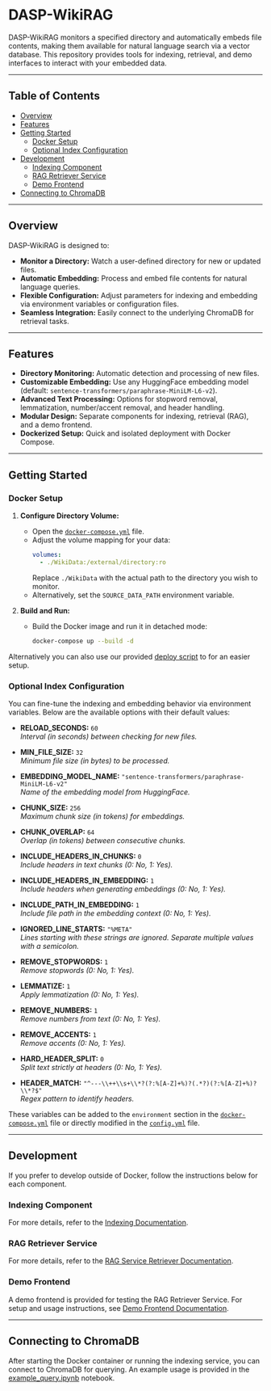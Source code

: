 # DASP-WikiRAG

DASP-WikiRAG monitors a specified directory and automatically embeds file contents, making them available for natural language search via a vector database. This repository provides tools for indexing, retrieval, and demo interfaces to interact with your embedded data.

---

## Table of Contents

- [Overview](#overview)
- [Features](#features)
- [Getting Started](#getting-started)
  - [Docker Setup](#docker-setup)
  - [Optional Index Configuration](#optional-index-configuration)
- [Development](#development)
  - [Indexing Component](#indexing-component)
  - [RAG Retriever Service](#rag-retriever-service)
  - [Demo Frontend](#demo-frontend)
- [Connecting to ChromaDB](#connecting-to-chromadb)

---

## Overview

DASP-WikiRAG is designed to:

- **Monitor a Directory:** Watch a user-defined directory for new or updated files.
- **Automatic Embedding:** Process and embed file contents for natural language queries.
- **Flexible Configuration:** Adjust parameters for indexing and embedding via environment variables or configuration files.
- **Seamless Integration:** Easily connect to the underlying ChromaDB for retrieval tasks.

---

## Features

- **Directory Monitoring:** Automatic detection and processing of new files.
- **Customizable Embedding:** Use any HuggingFace embedding model (default: `sentence-transformers/paraphrase-MiniLM-L6-v2`).
- **Advanced Text Processing:** Options for stopword removal, lemmatization, number/accent removal, and header handling.
- **Modular Design:** Separate components for indexing, retrieval (RAG), and a demo frontend.
- **Dockerized Setup:** Quick and isolated deployment with Docker Compose.

---

## Getting Started

### Docker Setup

1. **Configure Directory Volume:**
   - Open the [`docker-compose.yml`](docker-compose.yml) file.
   - Adjust the volume mapping for your data:
     ```yaml
     volumes:
       - ./WikiData:/external/directory:ro
     ```
     Replace `./WikiData` with the actual path to the directory you wish to monitor.
   - Alternatively, set the `SOURCE_DATA_PATH` environment variable.

2. **Build and Run:**
   - Build the Docker image and run it in detached mode:
     ```bash
     docker-compose up --build -d
     ```

Alternatively you can also use our provided [deploy script](vm_autodeploy/README.md) to for an easier setup.

### Optional Index Configuration

You can fine-tune the indexing and embedding behavior via environment variables. Below are the available options with their default values:

- **RELOAD_SECONDS:** `60`  
  *Interval (in seconds) between checking for new files.*

- **MIN_FILE_SIZE:** `32`  
  *Minimum file size (in bytes) to be processed.*

- **EMBEDDING_MODEL_NAME:** `"sentence-transformers/paraphrase-MiniLM-L6-v2"`  
  *Name of the embedding model from HuggingFace.*

- **CHUNK_SIZE:** `256`  
  *Maximum chunk size (in tokens) for embeddings.*

- **CHUNK_OVERLAP:** `64`  
  *Overlap (in tokens) between consecutive chunks.*

- **INCLUDE_HEADERS_IN_CHUNKS:** `0`  
  *Include headers in text chunks (0: No, 1: Yes).*

- **INCLUDE_HEADERS_IN_EMBEDDING:** `1`  
  *Include headers when generating embeddings (0: No, 1: Yes).*

- **INCLUDE_PATH_IN_EMBEDDING:** `1`  
  *Include file path in the embedding context (0: No, 1: Yes).*

- **IGNORED_LINE_STARTS:** `"%META"`  
  *Lines starting with these strings are ignored. Separate multiple values with a semicolon.*

- **REMOVE_STOPWORDS:** `1`  
  *Remove stopwords (0: No, 1: Yes).*

- **LEMMATIZE:** `1`  
  *Apply lemmatization (0: No, 1: Yes).*

- **REMOVE_NUMBERS:** `1`  
  *Remove numbers from text (0: No, 1: Yes).*

- **REMOVE_ACCENTS:** `1`  
  *Remove accents (0: No, 1: Yes).*

- **HARD_HEADER_SPLIT:** `0`  
  *Split text strictly at headers (0: No, 1: Yes).*

- **HEADER_MATCH:** `"^---\\++\\s+\\*?(?:%[A-Z]+%)?(.*?)(?:%[A-Z]+%)?\\*?$"`  
  *Regex pattern to identify headers.*

These variables can be added to the `environment` section in the [`docker-compose.yml`](docker-compose.yml) file or directly modified in the [`config.yml`](process_data/src/config.yml) file.

---

## Development

If you prefer to develop outside of Docker, follow the instructions below for each component.

### Indexing Component

For more details, refer to the [Indexing Documentation](process_data/README.md).

### RAG Retriever Service

For more details, refer to the [RAG Service Retriever Documentation](rag_retriever_service/README.md).

### Demo Frontend

A demo frontend is provided for testing the RAG Retriever Service. For setup and usage instructions, see [Demo Frontend Documentation](demo_frontend/README.md).

---

## Connecting to ChromaDB

After starting the Docker container or running the indexing service, you can connect to ChromaDB for querying. An example usage is provided in the [example_query.ipynb](example_query.ipynb) notebook.